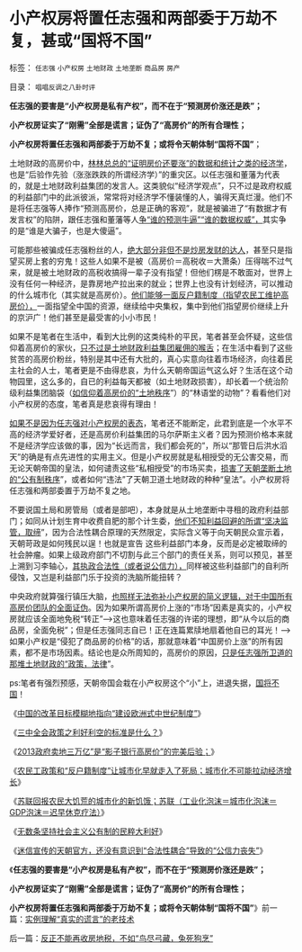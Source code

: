 # 小产权房将置任志强和两部委于万劫不复，甚或“国将不国”

标签： `任志强` `小产权房` `土地财政` `土地垄断` `商品房` `房产` 

目录： `唱唱反调之八卦时评`

**任志强的要害是“小产权房是私有产权”，而不在于“预测房价涨还是跌”；**

**小产权房证实了“刚需”全部是谎言；证伪了“高房价”的所有合理性；**

**小产权房将置任志强和两部委于万劫不复；或将令天朝体制“国将不国”**；



土地财政的高房价中，[林林总总的“证明房价还要涨”的数据和统计之类的经济学](../../../2013/10/3/高房价和遗产税的吼猴主义及其宇宙真理的灾难后果.md)，也是“后验作先验（涨涨跌跌的所谓经济学）”的重灾区。以任志强和董藩为代表的，就是土地财政利益集团的发言人。这类貌似“经济学观点”，只不过是政府权威的利益部门中的此派彼派，常常将对经济学不懂装懂的人，骗得天真烂漫。他们不是将任志强等人捧作“预测高房价，总是正确的客观”，就是被骗进了“有数据才有发言权”的陷阱，跟任志强和董藩等人[争“谁的预测牛逼”“谁的数据权威”，](../../../2013/8/24/高房价中体现的社会主义信仰的泡沫，经济如何被毁灭的问题.md)其实争的是“谁是大骗子，也是大傻逼”。

可能那些被骗成任志强粉丝的人，[绝大部分非但不是炒房发财的达人](../../../2013/2/25/限购是救炒房客！不要把自已炒成咸鱼！.md)，甚至只是指望买房上套的穷鬼！这些人如果不是被（高房价＝高税收＝大萧条）压得喘不过气来，就是被土地财政的高税收搞得一辈子没有指望！但他们楞是不敢面对，世界上没有任何一种经济，是靠房地产拉出来的就业；世界上也没有计划经济，可以推动的什么城市化（其实就是高房价）。[他们能够一面反户籍制度（指望农民工维护高房价），](../../../2010/1/29/“户籍制度改革城市化”的本质是浩劫.md)一面指望全中国的资源，继续给中央集权，集中到他们指望房价继续上升的京沪广！他们甚至是最受害的小小市民！

如果不是笔者在生活中，看到大比例的这类纯朴的平民，笔者甚至会怀疑，这些信仰着高房价的家伙，[只不过是土地财政利益集团雇佣的喉舌](../../../2013/3/4/对国五条的民粹反扑，是对政策意志的考验.md)；在生活中看到了这些贫苦的高房价粉丝，特别是其中还有大批的，真心实意向往着市场经济，向往着民主社会的人士，笔者更是不由得悲哀，为什么天朝帝国运气这么好？生活在这个动物园里，这么多的，自已的利益每天都被（如土地财政损害），却长着一个统治阶级利益集团脑袋（[如信仰着高房价的“土地秩序](../../../2011/10/23/占用了国家的土地，贪污了自已的生命.md)”）的“林语堂的动物”？看看他们对小产权房的态度，笔者真是悲哀得有理由！

[如果不是因为任志强对小产权房的表态](../../../2013/11/25/小产权房是完整的私有产权,及“特权，物权，财产权，使用权，……”.md)，笔者还不能断定，此君到底是一个水平不高的经济学爱好者，还是高房价利益集团的马尔萨斯主义者？因为预测价格本来就不是经济学应该做的事，因为“长远而言，我们都会死的”，所以“那管日后洪水滔天”的确是有点先进性的实用主义。但是小产权房就是私相授受的无公害交易，而无论天朝帝国的皇法，如何谴责这些“私相授受”的市场买卖，[损害了天朝垄断土地的“公有制秩序](../../../2012/6/10/为什么金融秩序Order吴英该死.md)”，或者如何“违法”了天朝卫道土地财政的种种“皇法”。小产权房将任志强和两部委置于万劫不复之地。

不要说国土局和房管局（或者是部吧），本身就是从土地垄断中寻租的政府利益部门；如同从计划生育中收费自肥的那个计生委，[他们不知利益回避的所谓“坚决监管，取缔](../../../2013/12/4/中国的政府部门没有“关联利益回避”的廉政意识.md)”，因为合法性耦合原理的天然限定，实际含义等于向天朝民众宣示着，天朝苛政是如何残民以逞！也就是宣告
这些利益部门本身，反而是必定被取缔的社会肿瘤。如果上级政府部门不切割与此三个部门的责任关系，则可以预见，甚至上溯到习李轴心，[其执政合法性（或者说公信力），](../../../2013/5/31/执政合法性的丧失，以财政危机为症状，以经济崩溃为根本，以革命为显象.md)同样被这些利益部门的自利所侵蚀，又岂是利益部门乐于投资的洗脑所能扭转？

中央政府就算强行镇压大脑，[也照样无法弥补小产权房的简义逻辑，对于中国所有高房价团队的全面证伪](../../../2013/11/23/商品房＝小产权房&nbsp;＋&nbsp;特许权税.md)。因为如果所谓高房价上涨的“市场”因素是真实的，小产权房就应该全面地免税“转正”——>这也意味着任志强的许诺的理想，即“从今以后的商品房，全面免税”；但是任志强同志自已！正在连篇累牍地扇着他自已的耳光！——>如果小产权是“侵犯了商品房的价格”的话，那就意味着“中国房价上涨”的所有因素，都不是市场因素。结论也是众所周知的，高房价的原因，[只是任志强所卫道的那堆土地财政的“政策，法律](../../../2013/11/22/“小产权房”是真正的产权，“商品房”是真正的特权.md)”。

ps:笔者有强烈预感，天朝帝国会栽在小产权房这个“小”上，进退失据，[国将不国](../../../2009/7/24/人权普世价值观或令传统中国将不国.md)！



《[中国的改革目标模糊地指向“建设欧洲式中世纪制度”](../../../2013/11/24/改革目标模糊地指向“建设欧洲式中世纪制度”.md)》

《[三中全会政策之利好利空的标准是什么？](../../../2014/1/5/三中全会政策之利好利空的标准是什么？.md)》

《[2013政府卖地三万亿”是“影子银行高房价”的完美后验；](../../../2014/1/3/“2013政府卖地三万亿”，预兆了房价涨，还是房价跌？.md)》

《[农民工政策和“反户籍制度”让城市化早就走入了死局；城市化不可能拉动经济增长](../../../2014/1/6/中国现经济水平上早就到达了城市化的极限；.md)》

《[苏联回报农民大饥荒的城市化的新饥饿；苏联（工业化泡沫＝城市化泡沫＝GDP泡沫＝迟早休克疗法）](../../../2014/1/6/苏联回报农民大饥荒的城市化拉动的大崩溃.md)》

《[无数条坚持社会主义公有制的民粹大利好](../../../2014/1/6/无数条坚持社会主义公有制的民粹大利好.md)》

《[迷信宣传的天朝官方，还没有意识到“合法性耦合”导致的“公信力丧失”](../../../2014/1/7/实例理解“真实的谎言”的老技术.md)》

《**任志强的要害是“小产权房是私有产权”，而不在于“预测房价涨还是跌”；**

**小产权房证实了“刚需”全部是谎言；证伪了“高房价”的所有合理性；**

**小产权房将置任志强和两部委于万劫不复；或将令天朝体制“国将不国”**》前一篇：[实例理解“真实的谎言”的老技术](../../../2014/1/7/实例理解“真实的谎言”的老技术.md)

后一篇：[反正不能再收房地税，不如“鸟尽弓藏，兔死狗烹”](../../../2014/1/7/反正不能再收房地税，不如“鸟尽弓藏，兔死狗烹”.md)